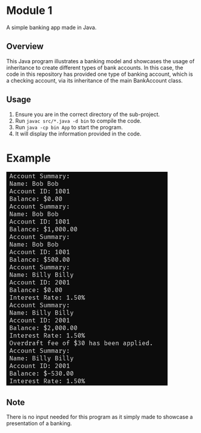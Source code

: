 # Module 1
A simple banking app made in Java.

## Overview
This Java program illustrates a banking model and showcases the usage of inheritance to create different types of bank accounts. In this case, the code in this repository has provided one type of banking account, which is a checking account, via its inheritance of the main BankAccount class.

## Usage
1. Ensure you are in the correct directory of the sub-project.
2. Run ```javac src/*.java -d bin``` to compile the code.
3. Run ```java -cp bin App``` to start the program.
4. It will display the information provided in the code.

# Example
![](./example.png)

## Note
There is no input needed for this program as it simply made to showcase a presentation of a banking. 
